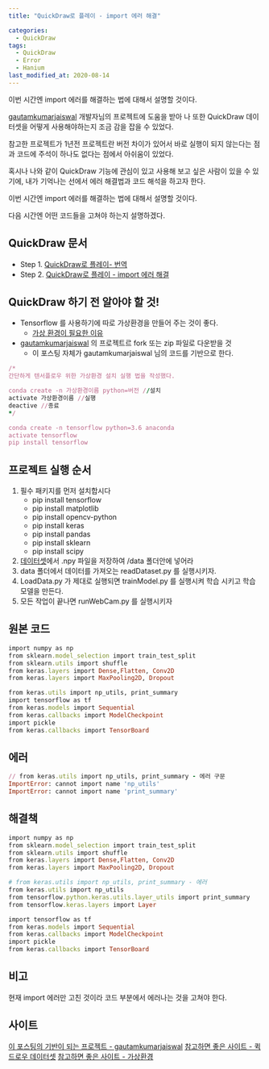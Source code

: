 ```yaml
---
title: "QuickDraw로 플레이 - import 에러 해결"

categories:
  - QuickDraw
tags: 
  - QuickDraw
  - Error
  - Hanium
last_modified_at: 2020-08-14
---
```


이번 시간엔 import 에러를 해결하는 법에 대해서 설명할 것이다.

[gautamkumarjaiswal](https://github.com/gautamkumarjaiswal/QucikDraw) 개발자님의 프로젝트에 도움을 받아 나 또한 QuickDraw 데이터셋을 어떻게 사용해야하는지 조금 감을 잡을 수 있었다.

참고한 프로젝트가 1년전 프로젝트란 버전 차이가 있어서 바로 실행이 되지 않는다는 점과 코드에 주석이 하나도 없다는 점에서 아쉬움이 있었다.

혹시나 나와 같이 QuickDraw 기능에 관심이 있고 사용해 보고 싶은 사람이 있을 수 있기에, 내가 기억나는 선에서 에러 해결법과 코드 해석을 하고자 한다.

이번 시간엔 import 에러를 해결하는 법에 대해서 설명할 것이다.

다음 시간엔 어떤 코드들을 고쳐야 하는지 설명하겠다.

## QuickDraw 문서

   * Step 1. [QuickDraw로 플레이- 번역](https://jee00609.github.io/quickdraw/QuickDraw-Translation/)
   * Step 2. [QuickDraw로 플레이 - import 에러 해결](https://jee00609.github.io/quickdraw/QuickDraw-import-error/)

## QuickDraw 하기 전 알아야 할 것!

   * Tensorflow 를 사용하기에 따로 가상환경을 만들어 주는 것이 좋다.
      * [가상 환경이 필요한 이유](https://chancoding.tistory.com/85)
   * [gautamkumarjaiswal](https://github.com/gautamkumarjaiswal/QucikDraw) 의 프로젝트르 fork 또는 zip 파일로 다운받을 것
      * 이 포스팅 자체가 gautamkumarjaiswal 님의 코드를 기반으로 한다.

   ```ruby
/*
간단하게 텐서플로우 위한 가상환경 설치 실행 법을 작성했다.

conda create -n 가상환경이름 python=버전 //설치
activate 가상환경이름 //실행
deactive //종료
*/

conda create -n tensorflow python=3.6 anaconda 
activate tensorflow 
pip install tensorflow 
   ```

## 프로젝트 실행 순서

   1. 필수 패키지를 먼저 설치합시다
      * pip install tensorflow 
      * pip install matplotlib 
      * pip install opencv-python 
      * pip install keras 
      * pip install pandas 
      * pip install sklearn 
      * pip install scipy
   2. [데이터셋](https://github.com/googlecreativelab/quickdraw-dataset)에서 .npy 파일을 저장하여 /data 폴더안에 넣어라
   3. data 폴더에서 데이터를 가져오는 readDataset.py 를 실행시키자.
   4. LoadData.py 가 제대로 실행되면 trainModel.py 를 실행시켜 학습 시키고 학습 모델을 만든다.
   5. 모든 작업이 끝나면 runWebCam.py 를 실행시키자

## 원본 코드

   ```ruby
import numpy as np
from sklearn.model_selection import train_test_split
from sklearn.utils import shuffle
from keras.layers import Dense,Flatten, Conv2D
from keras.layers import MaxPooling2D, Dropout

from keras.utils import np_utils, print_summary
import tensorflow as tf
from keras.models import Sequential
from keras.callbacks import ModelCheckpoint
import pickle
from keras.callbacks import TensorBoard
   ```

## 에러

   ```ruby
// from keras.utils import np_utils, print_summary - 에러 구문
ImportError: cannot import name 'np_utils'
ImportError: cannot import name 'print_summary'
   ```

## 해결책

   ```ruby
import numpy as np
from sklearn.model_selection import train_test_split
from sklearn.utils import shuffle
from keras.layers import Dense,Flatten, Conv2D
from keras.layers import MaxPooling2D, Dropout

# from keras.utils import np_utils, print_summary - 에러
from keras.utils import np_utils
from tensorflow.python.keras.utils.layer_utils import print_summary
from tensorflow.keras.layers import Layer

import tensorflow as tf
from keras.models import Sequential
from keras.callbacks import ModelCheckpoint
import pickle
from keras.callbacks import TensorBoard
   ```

## 비고

현재 import 에러만 고친 것이라 코드 부분에서 에러나는 것을 고쳐야 한다.

## 사이트

[이 포스팅의 기반이 되는 프로젝트 - gautamkumarjaiswal](https://github.com/gautamkumarjaiswal/QucikDraw)
[참고하면 좋은 사이트 - 퀵드로우 데이터셋](https://github.com/googlecreativelab/quickdraw-dataset)
[참고하면 좋은 사이트 - 가상환경](https://chancoding.tistory.com/85)